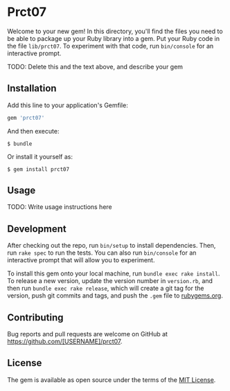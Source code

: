 # Prct07

Welcome to your new gem! In this directory, you'll find the files you need to be able to package up your Ruby library into a gem. Put your Ruby code in the file `lib/prct07`. To experiment with that code, run `bin/console` for an interactive prompt.

TODO: Delete this and the text above, and describe your gem

## Installation

Add this line to your application's Gemfile:

```ruby
gem 'prct07'
```

And then execute:

    $ bundle

Or install it yourself as:

    $ gem install prct07

## Usage

TODO: Write usage instructions here

## Development

After checking out the repo, run `bin/setup` to install dependencies. Then, run `rake spec` to run the tests. You can also run `bin/console` for an interactive prompt that will allow you to experiment.

To install this gem onto your local machine, run `bundle exec rake install`. To release a new version, update the version number in `version.rb`, and then run `bundle exec rake release`, which will create a git tag for the version, push git commits and tags, and push the `.gem` file to [rubygems.org](https://rubygems.org).

## Contributing

Bug reports and pull requests are welcome on GitHub at https://github.com/[USERNAME]/prct07.


## License

The gem is available as open source under the terms of the [MIT License](http://opensource.org/licenses/MIT).

